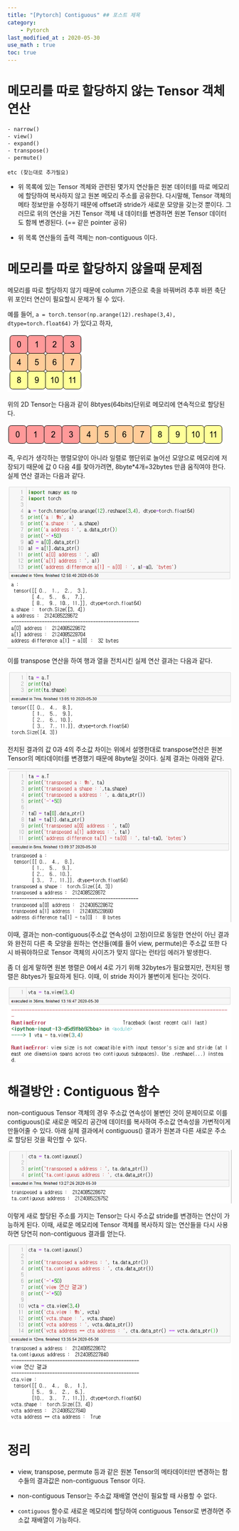 ```yaml
---
title: "[Pytorch] Contiguous" ## 포스트 제목
category:       
    - Pytorch
last_modified_at : 2020-05-30
use_math : true
toc: true
---
```


# 메모리를 따로 할당하지 않는 Tensor 객체 연산

```
- narrow()
- view()
- expand()
- transpose()
- permute()

etc (찾는대로 추가필요)
```

* 위 목록에 있는 Tensor 겍체와 관련된  몇가지 연산들은 원본 데이터를 따로 메모리에 할당하여 복사하지 않고 원본 메모리 주소를 공유한다. 다시말해, Tensor 객체의 메타 정보만을 수정하기 때문에 offset과 stride가 새로운 모양을 갖는것 뿐이다. 그러므로 위의 연산을 거친 Tensor 객체 내 데이터를 변경하면 원본 Tensor 데이터도 함께 변경된다.
(== 같은 pointer 공유)

* 위 목록 연산들의 출력 객체는 non-contiguous 이다.

# 메모리를 따로 할당하지 않을때 문제점

메모리를 따로 할당하지 않기 때문에 column 기준으로 축을 바꿔버려 추후 바뀐 축단위 포인터 연산이 필요할시 문제가 될 수 있다.

예를 들어, `a = torch.tensor(np.arange(12).reshape(3,4), dtype=torch.float64)` 가 있다고 하자,


![con01](/assets/images/2020-05-30-contiguous01.PNG)


위의 2D Tensor는 다음과  같이 8btyes(64bits)단위로 메모리에 연속적으로 할당된다.


![con02](/assets/images/2020-05-30-contiguous02.PNG)


즉, 우리가 생각하는 행렬모양이 아니라 일렬로 행단위로 늘어선 모양으로 메모리에 저장되기 때문에 값 0 다음 4를 찾아가려면,  8byte*4개=32bytes 만큼 움직여야 한다. 실제 연산 결과는 다음과 같다.


![con03](/assets/images/2020-05-30-contiguous03.PNG)



이를 transpose 연산을 하여 행과 열을 전치시킨 실제 연산 결과는 다음과 같다.


![con04](/assets/images/2020-05-30-contiguous04.PNG)


전치된 결과의 값 0과 4의 주소값 차이는 위에서 설명한대로 transpose연산은 원본 Tensor의 메타데이터를 변경했기 때문에 8byte일 것이다. 실제 결과는 아래와 같다.


![con05](/assets/images/2020-05-30-contiguous05.PNG)


이때, 결과는 non-contiguous(주소값 연속성이 고정)이므로 동일한 연산이 아닌 결과와 완전히 다른 축 모양을 원하는 연산들(예를 들어 view, permute)은 주소값 또한 다시 바꿔야하므로 Tensor 객체의 사이즈가 맞지 않다는 런타임 에러가 발생한다. 

좀 더 쉽게 말하면 원본 행렬은 0에서 4로 가기 위해 32bytes가 필요했지만, 전치된 행렬은 8btyes가 필요하게 된다. 이때, 이 stride 차이가 불변이게 된다는 것이다.

![con06](/assets/images/2020-05-30-contiguous06.PNG)


# 해결방안 : Contiguous 함수

non-contiguous Tensor 객체의 경우 주소값 연속성이 불변인 것이 문제이므로 이를 contiguous()로 새로운 메모리 공간에 데이터를 복사하여 주소값 연속성을 가변적이게 만들어줄 수 있다. 아래 실제 결과에서 contiguous() 결과가 원본과 다른 새로운 주소로 할당된 것을 확인할 수 있다.


![con07](/assets/images/2020-05-30-contiguous07.PNG)


이렇게 새로 할당된 주소를 가지는 Tensor는 다시 주소값 stride를 변경하는 연산이 가능하게 된다. 이때, 새로운 메모리에 Tensor 객체를 복사하지 않는 연산들을 다시 사용하면 당연히 non-contiguous 결과를 얻는다.


![con08](/assets/images/2020-05-30-contiguous08.PNG)


# 정리

- view, transpose, permute 등과 같은 원본 Tensor의 메타데이터만 변경하는 함수들의 결과값은 non-contiguous Tensor 이다.

- non-contiguous Tensor는 주소값 재배열 연산이 필요할 때 사용할 수 없다.

- `contiguous` 함수로 새로운 메모리에 할당하여 contiguous Tensor로 변경하면 주소값 재배열이 가능하다.